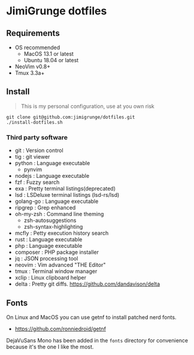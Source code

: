 # JimiGrunge dotfiles

## Requirements

- OS recommended
    - MacOS 13.1 or latest
    - Ubuntu 18.04 or latest
- NeoVim v0.8+
- Tmux  3.3a+

## Install

> This is my personal configuration, use at you own risk

```
git clone git@github.com:jimigrunge/dotfiles.git
./install-dotfiles.sh
```

### Third party software

- git : Version control
- tig : git viewer
- python : Language executable
    - pynvim
- nodejs : Language executable
- fzf : Fuzzy search
- exa : Pretty terminal listings(deprecated)
- lsd : LSDeluxe terminal listings (lsd-rs/lsd)
- golang-go : Language executable
- ripgrep : Grep enhanced
- oh-my-zsh : Command line theming
    - zsh-autosuggestions
    - zsh-syntax-highlighting
- mcfly : Petty execution history search
- rust : Language executable
- php : Language executable
- composer : PHP package installer
- jq : JSON processing tool
- neovim : Vim advanced "THE Editor"
- tmux : Terminal window manager
- xclip : Linux clipboard helper
- delta : Pretty git diffs. https://github.com/dandavison/delta


## Fonts

On Linux and MacOS you can use getnf to install patched nerd fonts.

- https://github.com/ronniedroid/getnf

DejaVuSans Mono has been added in the `fonts` directory for convenience because it's the one I like the most.
